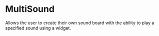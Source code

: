 # MultiSound

Allows the user to create their own sound board with the ability to play a specified sound using a
widget.